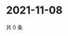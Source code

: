 # 2021-11-08

共 0 条

<!-- BEGIN WEIBO -->
<!-- 最后更新时间 Mon Nov 08 2021 01:15:54 GMT+0800 (China Standard Time) -->

<!-- END WEIBO -->
